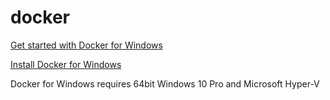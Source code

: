 # docker

[Get started with Docker for Windows](https://docs.docker.com/docker-for-windows/)

[Install Docker for Windows](https://docs.docker.com/docker-for-windows/install/)

Docker for Windows requires 64bit Windows 10 Pro and Microsoft Hyper-V

